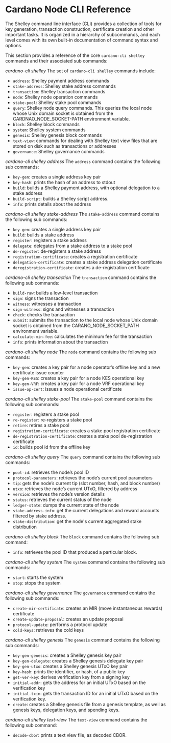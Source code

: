 # Cardano Node CLI Reference

The Shelley command line interface (CLI) provides a collection of tools for key generation, transaction construction, certificate creation and other important tasks. It is organized in a hierarchy of subcommands, and each level comes with its own built-in documentation of command syntax and options.

This section provides a reference of the core `cardano-cli shelley` commands and their associated sub commands:

*cardano-cli shelley*
The set of `cardano-cli shelley` commands include:
* `address`: Shelley payment address commands
* `stake-address`: Shelley stake address commands
* `transaction`: Shelley transaction commands
* `node`: Shelley node operation commands
* `stake-pool`: Shelley stake pool commands
* `query`: Shelley node query commands. This queries the local node whose Unix domain socket is obtained from the CARDNAO_NODE_SOCKET-PATH environment variable.
* `block`: Shelley block commands
* `system`: Shelley system commands
* `genesis`: Shelley genesis block commands
* `text-view`: commands for dealing with Shelley text view files that are stored on disk such as transactions or addresses
* `governance`: Shelley governance commands

*cardano-cli shelley address*
The `address` command contains the following sub commands:
* `key-gen`: creates a single address key pair
* `key-hash`: prints the hash of an address to stdout
* `build`: builds a Shelley payment address, with optional delegation to a stake address
* `build-script`: builds a Shelley script address.
* `info`: prints details about the address

*cardano-cli shelley stake-address*
The `stake-address` command contains the following sub commands:
* `key-gen`: creates a single address key pair
* `build`: builds a stake address
* `register`: registers a stake address
* `delegate`: delegates from a stake address to a stake pool
* `de-register`: de-registers a stake address
* `registration-certificate`: creates a registration certificate
* `delegation-certificate`: creates a stake address delegation certificate
* `deregistration-certificate`: creates a de-registration certificate

*cardano-cli shelley transaction*
The `transaction` command contains the following sub commands:
* `build-raw`: builds a low-level transaction
* `sign`: signs the transaction
* `witness`: witnesses a transaction
* `sign-witness`: signs and witnesses a transaction
* `check`: checks the transaction
* `submit`: submits the transaction to the local node whose Unix domain socket is obtained from the CARANO_NODE_SOCKET_PATH environment variable.
* `calculate-min-fee`: calculates the minimum fee for the transaction
* `info`: prints information about the transaction

*cardano-cli shelley node*
The `node` command contains the following sub commands:
* `key-gen`: creates a key pair for a node operator’s offline key and a new certificate issue counter
* `key-gen-KES`: creates a key pair for a node KES operational key
* `key-gen-VRF`: creates a key pair for a node VRF operational key
* `issue-op-cert`: issues a node operational certificate

*cardano-cli shelley stake-pool*
The `stake-pool` command contains the following sub commands:
* `register`: registers a stake pool
* `re-register`: re-registers a stake pool
* `retire`: retires a stake pool
* `registration-certificate`: creates a stake pool registration certificate
* `de-registration-certificate`: creates a stake pool de-registration certificate
* `id`:  builds pool id from the offline key

*cardano-cli shelley query*
The `query` command contains the following sub commands:
* `pool-id`: retrieves the node’s pool ID
* `protocol-parameters`: retrieves the node’s current pool parameters
* `tip`: gets the node’s current tip (slot number, hash, and block number)
* `utxo`: retrieves the node’s current UTxO, filtered by address
* `version`: retrieves the node’s version details
* `status`: retrieves the current status of the node
* `ledger-state`:  dumps the current state of the node
* `stake-address-info`: get the current delegations and reward accounts filtered by stake address.
* `stake-distribution`: get the node's current aggregated stake distribution

*cardano-cli shelley block*
The `block` command contains the following sub command:
* `info`: retrieves the pool ID that produced a particular block.

*cardano-cli shelley system*
The `system` command contains the following sub commands:
* `start`: starts the system
* `stop`: stops the system

*cardano-cli shelley governance*
The `governance` command contains the following sub commands:
* `create-mir-certificate`: creates an MIR (move instantaneous rewards) certificate
* `create-update-proposal`: creates an update proposal
* `protocol-update`: performs a protocol update
* `cold-keys`: retrieves the cold keys

*cardano-cli shelley genesis*
The `genesis` command contains the following sub commands:
* `key-gen-genesis`: creates a Shelley genesis key pair
* `key-gen-delegate`: creates a Shelley genesis delegate key pair
* `key-gen-utxo`: creates a Shelley genesis UTxO key pair
* `key-hash`: prints the identifier, or hash, of a public key
* `get-ver-key`: derives verification key from a signing key
* `initial-addr`: gets the address for an initial UTxO based on the verification key
* `initial-txin`: gets the transaction ID for an initial UTxO based on the verification key.
* `create`: creates a Shelley genesis file from a genesis template, as well as genesis keys, delegation keys, and spending keys.

*cardano-cli shelley text-view*
The `text-view` command contains the following sub command:
* `decode-cbor`: prints a text view file, as decoded CBOR.
